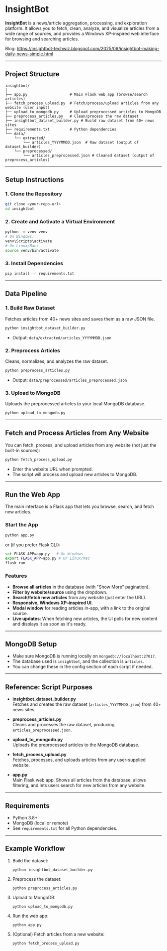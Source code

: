 # InsightBot

**InsightBot** is a news/article aggregation, processing, and exploration platform. It allows you to fetch, clean, analyze, and visualize articles from a wide range of sources, and provides a Windows XP–inspired web interface for browsing and searching articles.

Blog: https://insightbot-techwiz.blogspot.com/2025/09/insightbot-making-daily-news-simple.html

---

## Project Structure

```
insightbot/
│
├── app.py                   # Main Flask web app (browse/search articles)
├── fetch_process_upload.py  # Fetch/process/upload articles from any website (user input)
├── upload_to_mongodb.py     # Upload preprocessed articles to MongoDB
├── preprocess_articles.py   # Clean/process the raw dataset
├── insightbot_dataset_builder.py # Build raw dataset from 40+ news sites
├── requirements.txt         # Python dependencies
└── data/
    └── extracted/
        └── articles_YYYYMMDD.json  # Raw dataset (output of dataset_builder)
    └── preprocessed/
        └── articles_preprocessed.json # Cleaned dataset (output of preprocess_articles)
```

---

## Setup Instructions

### 1. Clone the Repository

```sh
git clone <your-repo-url>
cd insightbot
```

### 2. Create and Activate a Virtual Environment

```sh
python -m venv venv
# On Windows:
venv\Scripts\activate
# On Linux/Mac:
source venv/bin/activate
```

### 3. Install Dependencies

```sh
pip install -r requirements.txt
```

---

## Data Pipeline

### 1. Build Raw Dataset

Fetches articles from 40+ news sites and saves them as a raw JSON file.

```sh
python insightbot_dataset_builder.py
```
- Output: `data/extracted/articles_YYYYMMDD.json`

### 2. Preprocess Articles

Cleans, normalizes, and analyzes the raw dataset.

```sh
python preprocess_articles.py
```
- Output: `data/preprocessed/articles_preprocessed.json`

### 3. Upload to MongoDB

Uploads the preprocessed articles to your local MongoDB database.

```sh
python upload_to_mongodb.py
```

---

## Fetch and Process Articles from Any Website

You can fetch, process, and upload articles from any website (not just the built-in sources):

```sh
python fetch_process_upload.py
```
- Enter the website URL when prompted.
- The script will process and upload new articles to MongoDB.

---

## Run the Web App

The main interface is a Flask app that lets you browse, search, and fetch new articles.

### Start the App

```sh
python app.py
```
or (if you prefer Flask CLI):

```sh
set FLASK_APP=app.py   # On Windows
export FLASK_APP=app.py # On Linux/Mac
flask run
```

### Features

- **Browse all articles** in the database (with "Show More" pagination).
- **Filter by website/source** using the dropdown.
- **Search/fetch new articles** from any website (just enter the URL).
- **Responsive, Windows XP–inspired UI**.
- **Modal window** for reading articles in-app, with a link to the original source.
- **Live updates**: When fetching new articles, the UI polls for new content and displays it as soon as it's ready.

---

## MongoDB Setup

- Make sure MongoDB is running locally on `mongodb://localhost:27017`.
- The database used is `insightbot`, and the collection is `articles`.
- You can change these in the config section of each script if needed.

---

## Reference: Script Purposes

- **insightbot_dataset_builder.py**  
  Fetches and creates the raw dataset (`articles_YYYYMMDD.json`) from 40+ news sites.

- **preprocess_articles.py**  
  Cleans and processes the raw dataset, producing `articles_preprocessed.json`.

- **upload_to_mongodb.py**  
  Uploads the preprocessed articles to the MongoDB database.

- **fetch_process_upload.py**  
  Fetches, processes, and uploads articles from any user-supplied website.

- **app.py**  
  Main Flask web app. Shows all articles from the database, allows filtering, and lets users search for new articles from any website.

---

## Requirements

- Python 3.8+
- MongoDB (local or remote)
- See `requirements.txt` for all Python dependencies.

---

## Example Workflow

1. Build the dataset:
    ```
    python insightbot_dataset_builder.py
    ```
2. Preprocess the dataset:
    ```
    python preprocess_articles.py
    ```
3. Upload to MongoDB:
    ```
    python upload_to_mongodb.py
    ```
4. Run the web app:
    ```
    python app.py
    ```
5. (Optional) Fetch articles from a new website:
    ```
    python fetch_process_upload.py
    ```

